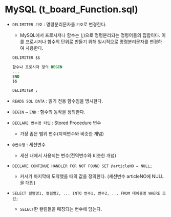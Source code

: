 #	MySQL (t_board_Function.sql)

*	``DELIMITER 기호`` : 명령분리문자를 ``기호``로 변경한다.

	*	MySQL에서 프로시저나 함수는 (;)으로 명령분리되는 명령어들의 집합이다. 이를 프로시저나 함수의 단위로 만들기 위해 일시적으로 명령분리문자를 변경하여 사용한다.
	
	```sql
	DELIMITER $$
	
	함수나 프로시저 정의 BEGIN
	...
	END
	$$
	
	DELIMITER ;
	``` 
	
*	``READS SQL DATA`` : 읽기 전용 함수임을 명시한다.

*	``BEGIN`` ~ ``END`` : 함수의 동작을 정의한다.

*	``DECLARE 변수명 타입`` : Stored Procedure 변수

	*	가장 좁은 범위 변수(지역변수와 비슷한 개념)

*	``@변수명`` : 세션변수

	*	세션 내에서 사용되는 변수(전역변수와 비슷한 개념)
	
*	``DECLARE CONTINUE HANDLER FOR NOT FOUND SET @articleNO = NULL;``

	* 커서가 마지막에 도착했을 때의 값을 정의한다. (세션변수 articleNO에 NULL을 대입)
	
*	``SELECT 컬럼명1, 컬럼명2, ... INTO 변수1, 변수2, ... FROM 테이블명 WHERE 조건;``

	*	``SELECT``한 컬럼들을 매칭되는 변수에 담는다.